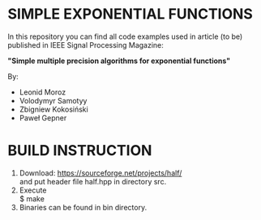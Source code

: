 # SIMPLE EXPONENTIAL FUNCTIONS
In this repository you can find all code examples used in article (to be) published in IEEE Signal Processing Magazine:  

**"Simple multiple precision algorithms for exponential functions"**  

By:
 - Leonid Moroz  
 - Volodymyr Samotyy  
 - Zbigniew Kokosiński  
 - Paweł Gepner

# BUILD INSTRUCTION

1. Download:
https://sourceforge.net/projects/half/  
and put header file half.hpp in directory src.
2. Execute  
$ make
3. Binaries can be found in bin directory.
